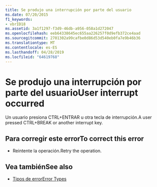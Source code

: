 ```yaml
---
title: Se produjo una interrupción por parte del usuario
ms.date: 07/20/2015
f1_keywords:
- vbrID18
ms.assetid: 3a1f1297-f3d9-46db-a956-058a1d272047
ms.openlocfilehash: eeb64338645ec655aa226257f0d9efb372ce4aad
ms.sourcegitcommit: 2701302a99cafbe0d86d53d540eb0fa7e9b46b36
ms.translationtype: MT
ms.contentlocale: es-ES
ms.lasthandoff: 04/28/2019
ms.locfileid: "64619768"
---
```

# <a name="user-interrupt-occurred"></a><span data-ttu-id="cb31d-102">Se produjo una interrupción por parte del usuario</span><span class="sxs-lookup"><span data-stu-id="cb31d-102">User interrupt occurred</span></span>
<span data-ttu-id="cb31d-103">Un usuario presiona CTRL+ENTRAR u otra tecla de interrupción.</span><span class="sxs-lookup"><span data-stu-id="cb31d-103">A user pressed CTRL+BREAK or another interrupt key.</span></span>  
  
## <a name="to-correct-this-error"></a><span data-ttu-id="cb31d-104">Para corregir este error</span><span class="sxs-lookup"><span data-stu-id="cb31d-104">To correct this error</span></span>  
  
- <span data-ttu-id="cb31d-105">Reintente la operación.</span><span class="sxs-lookup"><span data-stu-id="cb31d-105">Retry the operation.</span></span>  
  
## <a name="see-also"></a><span data-ttu-id="cb31d-106">Vea también</span><span class="sxs-lookup"><span data-stu-id="cb31d-106">See also</span></span>

- [<span data-ttu-id="cb31d-107">Tipos de error</span><span class="sxs-lookup"><span data-stu-id="cb31d-107">Error Types</span></span>](../../visual-basic/programming-guide/language-features/error-types.md)
